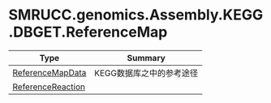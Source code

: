 ﻿
# SMRUCC.genomics.Assembly.KEGG.DBGET.ReferenceMap

|Type|Summary|
|----|-------|
|[ReferenceMapData](./ReferenceMapData.md)|KEGG数据库之中的参考途径|
|[ReferenceReaction](./ReferenceReaction.md)||

